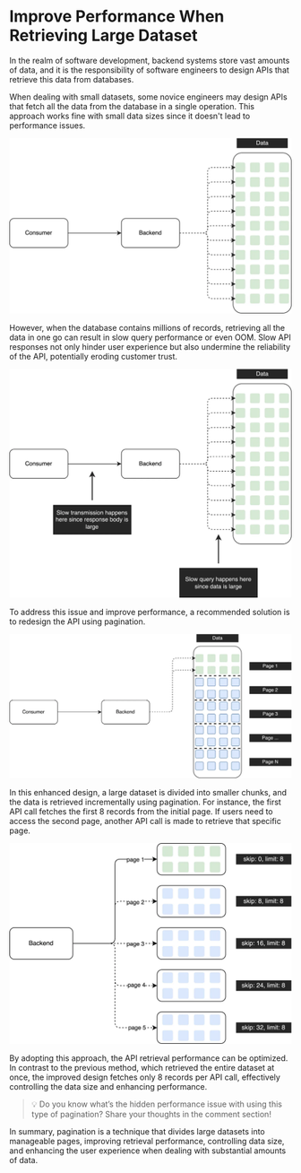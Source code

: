 # Improve Performance When Retrieving Large Dataset
In the realm of software development, backend systems store vast amounts of data, and it is the responsibility of software engineers to design APIs that retrieve this data from databases.

When dealing with small datasets, some novice engineers may design APIs that fetch all the data from the database in a single operation. This approach works fine with small data sizes since it doesn't lead to performance issues.

![](../assets/resources/api/api-pagination-1.png)

However, when the database contains millions of records, retrieving all the data in one go can result in slow query performance or even OOM. Slow API responses not only hinder user experience but also undermine the reliability of the API, potentially eroding customer trust.

![](../assets/resources/api/api-pagination-2.png)

To address this issue and improve performance, a recommended solution is to redesign the API using pagination.

![](../assets/resources/api/api-pagination-3.png)

In this enhanced design, a large dataset is divided into smaller chunks, and the data is retrieved incrementally using pagination. For instance, the first API call fetches the first 8 records from the initial page. If users need to access the second page, another API call is made to retrieve that specific page.

![](../assets/resources/api/api-pagination-4.png)

By adopting this approach, the API retrieval performance can be optimized. In contrast to the previous method, which retrieved the entire dataset at once, the improved design fetches only 8 records per API call, effectively controlling the data size and enhancing performance.

> 💡 Do you know what’s the hidden performance issue with using this type of pagination? Share your thoughts in the comment section!

In summary, pagination is a technique that divides large datasets into manageable pages, improving retrieval performance, controlling data size, and enhancing the user experience when dealing with substantial amounts of data.